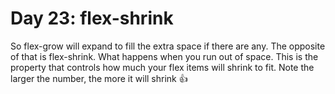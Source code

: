 # Day 23: flex-shrink

So flex-grow will expand to fill the extra space if there are any. The opposite of that is flex-shrink. What happens when you run out of space. This is the property that controls how much your flex items will shrink to fit. Note the larger the number, the more it will shrink 👍
